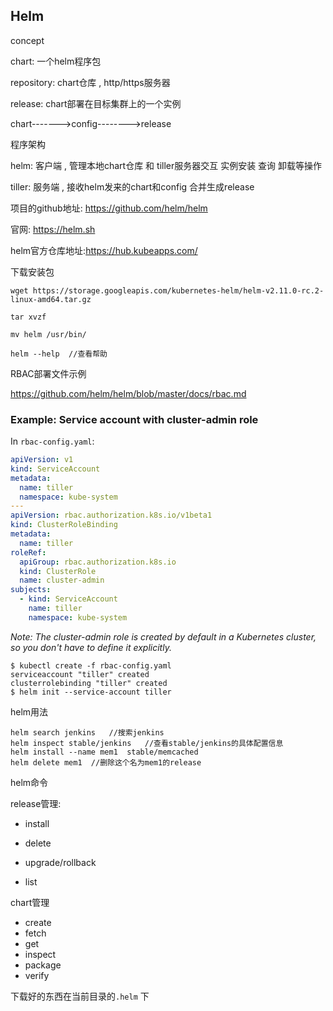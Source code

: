 ## Helm

concept

chart: 一个helm程序包

repository: chart仓库 , http/https服务器

release: chart部署在目标集群上的一个实例

chart------->config-------->release



程序架构

helm: 客户端 , 管理本地chart仓库  和 tiller服务器交互 实例安装 查询 卸载等操作

tiller: 服务端 , 接收helm发来的chart和config 合并生成release



项目的github地址: https://github.com/helm/helm

官网: https://helm.sh

helm官方仓库地址:https://hub.kubeapps.com/



下载安装包

```
wget https://storage.googleapis.com/kubernetes-helm/helm-v2.11.0-rc.2-linux-amd64.tar.gz

tar xvzf 

mv helm /usr/bin/

helm --help  //查看帮助
```



RBAC部署文件示例

https://github.com/helm/helm/blob/master/docs/rbac.md

### Example: Service account with cluster-admin role

In `rbac-config.yaml`:

```yaml
apiVersion: v1
kind: ServiceAccount
metadata:
  name: tiller
  namespace: kube-system
---
apiVersion: rbac.authorization.k8s.io/v1beta1
kind: ClusterRoleBinding
metadata:
  name: tiller
roleRef:
  apiGroup: rbac.authorization.k8s.io
  kind: ClusterRole
  name: cluster-admin
subjects:
  - kind: ServiceAccount
    name: tiller
    namespace: kube-system
```

*Note: The cluster-admin role is created by default in a Kubernetes cluster, so you don't have to define it explicitly.*

```
$ kubectl create -f rbac-config.yaml
serviceaccount "tiller" created
clusterrolebinding "tiller" created
$ helm init --service-account tiller
```



helm用法

```
helm search jenkins   //搜索jenkins
helm inspect stable/jenkins   //查看stable/jenkins的具体配置信息
helm install --name mem1  stable/memcached
helm delete mem1  //删除这个名为mem1的release
```

helm命令

release管理:

- install
- delete
- upgrade/rollback

- list



chart管理

- create
- fetch
- get
- inspect
- package
- verify



下载好的东西在当前目录的`.helm` 下

